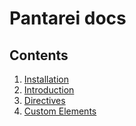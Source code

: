 # Pantarei docs

## Contents

1. [Installation](contents/installation.md)
2. [Introduction](contents/introduction.md)
3. [Directives](contents/directives.md)
4. [Custom Elements](/custom-elements.md)
